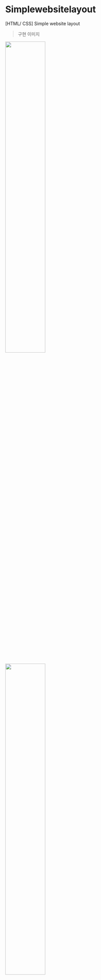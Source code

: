 # Simplewebsitelayout
[HTML/ CSS] Simple website layout


>구현 이미지
<img src="https://user-images.githubusercontent.com/71969709/118468475-c58b5e80-b73f-11eb-8838-18e01e6e55a0.png" width="50%">
<img src="https://user-images.githubusercontent.com/71969709/118468583-df2ca600-b73f-11eb-8355-7054b003f010.png" width="50%">
<img src="https://user-images.githubusercontent.com/71969709/118468651-f370a300-b73f-11eb-923c-d903c4d6ab65.png" width="50%">
<img src="https://user-images.githubusercontent.com/71969709/118468687-fec3ce80-b73f-11eb-8507-7fb82ee03973.png" width="50%">
<img src="https://user-images.githubusercontent.com/71969709/118468706-02575580-b740-11eb-8b4e-a5a46be7dd40.png" width="50%">
<img src="https://user-images.githubusercontent.com/71969709/118468475-c58b5e80-b73f-11eb-8838-18e01e6e55a0.png" width="50%">
